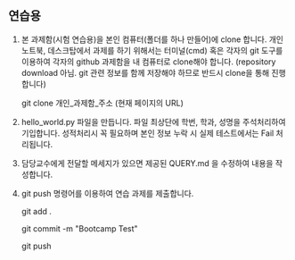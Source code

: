 ## 연습용

1. 본 과제함(시험 연습용)을 본인 컴퓨터(폴더를 하나 만들어)에 clone 합니다.
   개인 노트북, 데스크탑에서 과제를 하기 위해서는 터미널(cmd) 혹은 각자의 git 도구를 이용하여
   각자의 github 과제함을 내 컴퓨터로 clone해야 합니다.
   (repository download 아님. git 관련 정보를 함께 저장해야 하므로 반드시 clone을 통해 진행합니다)
   
   git clone 개인_과제함_주소 (현재 페이지의 URL)

2. hello_world.py 파일을 만듭니다. 파일 최상단에 학번, 학과, 성명을 주석처리하여 기입합니다.
   성적처리시 꼭 필요하며 본인 정보 누락 시 실제 테스트에서는 Fail 처리됩니다.

3. 담당교수에게 전달할 메세지가 있으면 제공된 QUERY.md 을 수정하여 내용을 작성합니다.

4. git push 명령어를 이용하여 연습 과제를 제출합니다.

   git add .
   
   git commit -m "Bootcamp Test"
   
   git push
